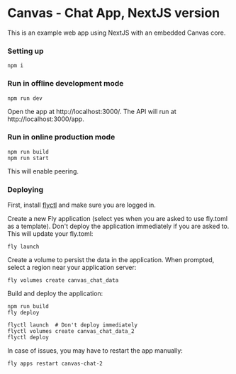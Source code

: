 # Canvas - Chat App, NextJS version

This is an example web app using NextJS with an embedded Canvas core.

### Setting up

```
npm i
```

### Run in offline development mode

```
npm run dev
```

Open the app at http://localhost:3000/. The API will run at
http://localhost:3000/app.

### Run in online production mode

```
npm run build
npm run start
```

This will enable peering.

### Deploying

First, install [flyctl](https://fly.io/docs/speedrun/) and make sure
you are logged in.

Create a new Fly application (select yes when you are asked to use
fly.toml as a template). Don't deploy the application immediately
if you are asked to. This will update your fly.toml:

```
fly launch
```

Create a volume to persist the data in the application. When prompted,
select a region near your application server:

```
fly volumes create canvas_chat_data
```

Build and deploy the application:

```
npm run build
fly deploy
```

```
flyctl launch  # Don't deploy immediately
flyctl volumes create canvas_chat_data_2
flyctl deploy
```

In case of issues, you may have to restart the app manually:

```
fly apps restart canvas-chat-2
```